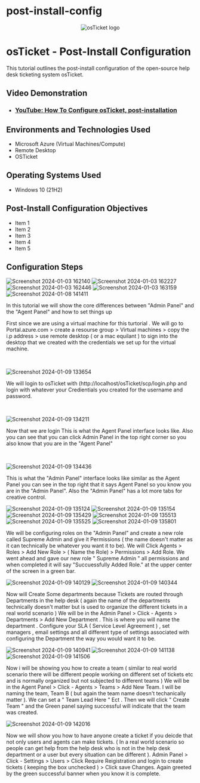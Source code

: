 # post-install-config

<p align="center">
<img src="https://i.imgur.com/Clzj7Xs.png" alt="osTicket logo"/>
</p>

<h1>osTicket - Post-Install Configuration</h1>
This tutorial outlines the post-install configuration of the open-source help desk ticketing system osTicket.<br />


<h2>Video Demonstration</h2>

- ### [YouTube: How To Configure osTicket, post-installation](https://www.youtube.com)

<h2>Environments and Technologies Used</h2>

- Microsoft Azure (Virtual Machines/Compute)
- Remote Desktop
- OSTicket

<h2>Operating Systems Used </h2>

- Windows 10</b> (21H2)

<h2>Post-Install Configuration Objectives</h2>

- Item 1
- Item 2
- Item 3
- Item 4
- Item 5

<h2>Configuration Steps</h2>

![Screenshot 2024-01-03 162140](https://github.com/kevonrochester/post-install-config/assets/155024615/4a01e709-9c95-4666-863c-1b301a89fff9)
![Screenshot 2024-01-03 162227](https://github.com/kevonrochester/post-install-config/assets/155024615/e4033d3f-99a2-480e-8e92-008069ba5ebc)
![Screenshot 2024-01-03 162446](https://github.com/kevonrochester/post-install-config/assets/155024615/9a8c27b5-a6ea-4a9c-bf11-4839d05d3944)
![Screenshot 2024-01-03 163159](https://github.com/kevonrochester/post-install-config/assets/155024615/204e799f-d071-4a6c-a46e-467f79e3d3b5)
![Screenshot 2024-01-08 141411](https://github.com/kevonrochester/post-install-config/assets/155024615/9bd2def6-d226-4e89-bfe3-b0404e07d1ca)




In this tutorial we will show the core differences between "Admin Panel" and the "Agent Panel" and how to set things up

First since we are using a virtual machine for this turtorial . We will go to Portal.azure.com > create a resourse group > Virtual machines > copy the i.p address > use remote desktop ( or a mac equilant ) to sign into the desktop that we created with the credentials we set up for the virtual machine.
</p>
<br />

![Screenshot 2024-01-09 133654](https://github.com/kevonrochester/post-install-config/assets/155024615/373ff6ba-a7eb-43c8-a52c-c8ba50d519a9)


We will login to osTicket with (http://localhost/osTicket/scp/login.php and login with whatever your Credientials you created for the username and password.
</p>
<br />

![Screenshot 2024-01-09 134211](https://github.com/kevonrochester/post-install-config/assets/155024615/58a3c991-73e8-4013-9b77-64c72a42c472)

Now that we are login This is what the Agent Panel interface looks like. Also you can see that you can click Admin Panel in the top right corner so you also know that you are in the "Agent Panel" 
</p>
<br />

![Screenshot 2024-01-09 134436](https://github.com/kevonrochester/post-install-config/assets/155024615/522905db-8eb2-4795-93b1-52532a6b519e)

This is what the "Admin Panel" interface looks like similar as the Agent Panel you can see in the top right that it says Agent Panel so you know you are in the "Admin Panel". Also the "Admin Panel" has a lot more tabs for creative control.

![Screenshot 2024-01-09 135124](https://github.com/kevonrochester/post-install-config/assets/155024615/5d847aeb-2622-440b-bd83-a6ed4504279e)
![Screenshot 2024-01-09 135154](https://github.com/kevonrochester/post-install-config/assets/155024615/b77ccce1-d7b0-428d-bd94-fd3ff9a26c78)
![Screenshot 2024-01-09 135429](https://github.com/kevonrochester/post-install-config/assets/155024615/dce97192-3e68-4d35-8c80-388212203f90)
![Screenshot 2024-01-09 135513](https://github.com/kevonrochester/post-install-config/assets/155024615/196ff506-9e3b-451b-b3e0-b5471c7da2f9)
![Screenshot 2024-01-09 135525](https://github.com/kevonrochester/post-install-config/assets/155024615/cd1c3285-1962-4955-9313-33aa89d1b8b0)
![Screenshot 2024-01-09 135801](https://github.com/kevonrochester/post-install-config/assets/155024615/bdb47bc5-5856-494c-aa3b-33957a031106)

We will be configuring roles on the "Admin Panel" and create a new role called Supreme Admin and give it Permissions ( the name doesn't matter as it can technically be whatever you want it to be). We will Click Agents > Roles > Add New Role > ( Name the Role) > Permissions > Add Role. We went ahead and gave our new role " Supreme Admin " all permissions and when completed it will say "Succuessfully Added Role." at the upper center of the screen in a green bar.

![Screenshot 2024-01-09 140129](https://github.com/kevonrochester/post-install-config/assets/155024615/12ba079a-af08-4548-8c6d-97d1385bbf61)
![Screenshot 2024-01-09 140344](https://github.com/kevonrochester/post-install-config/assets/155024615/b89162fd-8745-47a8-9ced-72b4f785df86)

Now will Create Some departments because Tickets are routed through Departments in the help desk ( again the name of the departments technically doesn't matter but is used to organize the different tickets in a real world scenario ) We will be in the  Admin Panel > Click - Agents > Departments > Add New Department . This is where you will name the department . Configure your SLA ( Service Level Agreement ) , set managers , email settings and all different type of settings associated with configuring the Department the way you would want it to be.

![Screenshot 2024-01-09 140941](https://github.com/kevonrochester/post-install-config/assets/155024615/684c2a83-b161-450d-af72-26c28d6801b3)
![Screenshot 2024-01-09 141138](https://github.com/kevonrochester/post-install-config/assets/155024615/e419cbed-4fbf-4a22-90a8-72167aa27f68)
![Screenshot 2024-01-09 141506](https://github.com/kevonrochester/post-install-config/assets/155024615/a2fc78ef-df37-4874-9585-013af8fef177)

Now i will be showing you how to create a team ( similar to real world scenario there will be different people working on different set of tickets etc and is normally organized but not subjected to different teams ) We will be in the Agent Panel > Click - Agents > Teams > Add New Team. I will be naming the team, Team B ( but again the team name doesn't techanically matter ). We can set a " Team Lead Here " Ect . Then we will click " Create Team " and the Green panel saying successful will indicate that the team was created.

![Screenshot 2024-01-09 142016](https://github.com/kevonrochester/post-install-config/assets/155024615/43efc21f-9b10-443b-8dfc-bf828bf8979f)



Now we will show you how to have anyone create a ticket if you deicde that not only users and agents can make tickets. ( In a real world scenario so people can get help from the help desk who is not in the help desk department or a user but every situation can be different ). Admin Panel > Click -  Settings > Users > Click Require Reigistration and login to create tickets ( keeping the box unchecked )  > Click save Changes. Again greeted by the green successful banner when you know it is complete.













